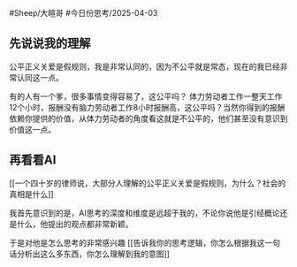 #Sheep/大暄哥 #今日份思考/2025-04-03

## **先说说我的理解**

公平正义关爱是假规则，我是非常认同的，因为不公平就是常态，现在的我已经非常认同这一点。

有的人有一个爹，很多事情变得容易了，这公平吗？
体力劳动者工作一整天工作12个小时，报酬没有脑力劳动者工作8小时报酬高，这公平吗？当然你得到的报酬依赖你提供的价值，从体力劳动者的角度看这就是不公平的，他们甚至没有意识到价值这一点。

## 再看看AI

[[一个四十岁的律师说，大部分人理解的公平正义关爱是假规则，为什么？社会的真相是什么]]

我首先意识到的是，AI思考的深度和维度是远超于我的，不论你说他是引经概论还是什么，他提出的观点都非常新颖。

于是对他是怎么思考的非常感兴趣
[[告诉我你的思考逻辑，你怎么根据我这一句话分析出这么多东西，你怎么理解到我的意图]]





